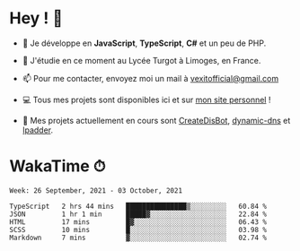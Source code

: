 # Hey ! 🌃

- 🔭 Je développe en **JavaScript**, **TypeScript**, **C#** et un peu de PHP.

- 🌱 J'étudie en ce moment au Lycée Turgot à Limoges, en France.

- 📫 Pour me contacter, envoyez moi un mail à <a href="mailto:vexitofficial@gmail.com">vexitofficial@gmail.com</a>

- 💻 Tous mes projets sont disponibles ici et sur <a href="https://www.vexcited.me">mon site personnel</a> !

- 👀 Mes projets actuellement en cours sont [CreateDisBot](https://github.com/Vexcited/createdisbot), [dynamic-dns](https://github.com/Vexcited/dynamic-dns) et [lpadder](https://github.com/Vexcited/lpadder).

# WakaTime ⏱

<!--START_SECTION:waka-->
```text
Week: 26 September, 2021 - 03 October, 2021

TypeScript   2 hrs 44 mins   ███████████████▒░░░░░░░░░   60.84 % 
JSON         1 hr 1 min      █████▓░░░░░░░░░░░░░░░░░░░   22.84 % 
HTML         17 mins         █▓░░░░░░░░░░░░░░░░░░░░░░░   06.43 % 
SCSS         10 mins         █░░░░░░░░░░░░░░░░░░░░░░░░   03.98 % 
Markdown     7 mins          ▓░░░░░░░░░░░░░░░░░░░░░░░░   02.74 % 
```
<!--END_SECTION:waka-->
